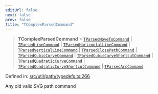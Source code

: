 ```yaml
---
editUrl: false
next: false
prev: false
title: "TComplexParsedCommand"
---
```


> **TComplexParsedCommand** = [`TParsedMoveToCommand`](/api/type-aliases/tparsedmovetocommand/) \| [`TParsedLineCommand`](/api/type-aliases/tparsedlinecommand/) \| [`TParsedHorizontalLineCommand`](/api/type-aliases/tparsedhorizontallinecommand/) \| [`TParsedVerticalLineCommand`](/api/type-aliases/tparsedverticallinecommand/) \| [`TParsedClosePathCommand`](/api/type-aliases/tparsedclosepathcommand/) \| [`TParsedCubicCurveCommand`](/api/type-aliases/tparsedcubiccurvecommand/) \| [`TParsedCubicCurveShortcutCommand`](/api/type-aliases/tparsedcubiccurveshortcutcommand/) \| [`TParsedQuadraticCurveCommand`](/api/type-aliases/tparsedquadraticcurvecommand/) \| [`TParsedQuadraticCurveShortcutCommand`](/api/type-aliases/tparsedquadraticcurveshortcutcommand/) \| [`TParsedArcCommand`](/api/type-aliases/tparsedarccommand/)

Defined in: [src/util/path/typedefs.ts:266](https://github.com/fabricjs/fabric.js/blob/977f797255d8c56b5b68360b0d45bed33697d2e8/src/util/path/typedefs.ts#L266)

Any old valid SVG path command
